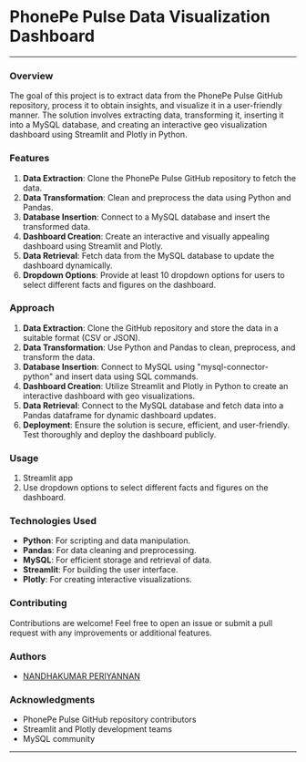 # PhonePe Pulse Data Visualization Dashboard

---

### Overview
The goal of this project is to extract data from the PhonePe Pulse GitHub repository, process it to obtain insights, and visualize it in a user-friendly manner. The solution involves extracting data, transforming it, inserting it into a MySQL database, and creating an interactive geo visualization dashboard using Streamlit and Plotly in Python.

### Features
1. **Data Extraction**: Clone the PhonePe Pulse GitHub repository to fetch the data.
2. **Data Transformation**: Clean and preprocess the data using Python and Pandas.
3. **Database Insertion**: Connect to a MySQL database and insert the transformed data.
4. **Dashboard Creation**: Create an interactive and visually appealing dashboard using Streamlit and Plotly.
5. **Data Retrieval**: Fetch data from the MySQL database to update the dashboard dynamically.
6. **Dropdown Options**: Provide at least 10 dropdown options for users to select different facts and figures on the dashboard.

### Approach
1. **Data Extraction**: Clone the GitHub repository and store the data in a suitable format (CSV or JSON).
2. **Data Transformation**: Use Python and Pandas to clean, preprocess, and transform the data.
3. **Database Insertion**: Connect to MySQL using "mysql-connector-python" and insert data using SQL commands.
4. **Dashboard Creation**: Utilize Streamlit and Plotly in Python to create an interactive dashboard with geo visualizations.
5. **Data Retrieval**: Connect to the MySQL database and fetch data into a Pandas dataframe for dynamic dashboard updates.
6. **Deployment**: Ensure the solution is secure, efficient, and user-friendly. Test thoroughly and deploy the dashboard publicly.


### Usage
1. Streamlit app
2. Use dropdown options to select different facts and figures on the dashboard.

### Technologies Used
- **Python**: For scripting and data manipulation.
- **Pandas**: For data cleaning and preprocessing.
- **MySQL**: For efficient storage and retrieval of data.
- **Streamlit**: For building the user interface.
- **Plotly**: For creating interactive visualizations.

### Contributing
Contributions are welcome! Feel free to open an issue or submit a pull request with any improvements or additional features.

### Authors
- [NANDHAKUMAR PERIYANNAN](https://github.com/NANDHAKUMAR-PERIYANNAN)

### Acknowledgments
- PhonePe Pulse GitHub repository contributors
- Streamlit and Plotly development teams
- MySQL community

---



